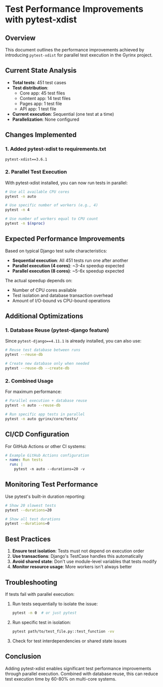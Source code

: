 # Test Performance Improvements with pytest-xdist

## Overview

This document outlines the performance improvements achieved by introducing `pytest-xdist` for parallel test execution in the Gyrinx project.

## Current State Analysis

- **Total tests**: 451 test cases
- **Test distribution**:
  - Core app: 45 test files
  - Content app: 14 test files  
  - Pages app: 1 test file
  - API app: 1 test file
- **Current execution**: Sequential (one test at a time)
- **Parallelization**: None configured

## Changes Implemented

### 1. Added pytest-xdist to requirements.txt

```txt
pytest-xdist==3.6.1
```

### 2. Parallel Test Execution

With pytest-xdist installed, you can now run tests in parallel:

```bash
# Use all available CPU cores
pytest -n auto

# Use specific number of workers (e.g., 4)
pytest -n 4

# Use number of workers equal to CPU count
pytest -n $(nproc)
```

## Expected Performance Improvements

Based on typical Django test suite characteristics:

- **Sequential execution**: All 451 tests run one after another
- **Parallel execution (4 cores)**: ~3-4x speedup expected
- **Parallel execution (8 cores)**: ~5-6x speedup expected

The actual speedup depends on:
- Number of CPU cores available
- Test isolation and database transaction overhead
- Amount of I/O-bound vs CPU-bound operations

## Additional Optimizations

### 1. Database Reuse (pytest-django feature)

Since `pytest-django==4.11.1` is already installed, you can also use:

```bash
# Reuse test database between runs
pytest --reuse-db

# Create new database only when needed
pytest --reuse-db --create-db
```

### 2. Combined Usage

For maximum performance:

```bash
# Parallel execution + database reuse
pytest -n auto --reuse-db

# Run specific app tests in parallel
pytest -n auto gyrinx/core/tests/
```

## CI/CD Configuration

For GitHub Actions or other CI systems:

```yaml
# Example GitHub Actions configuration
- name: Run tests
  run: |
    pytest -n auto --durations=20 -v
```

## Monitoring Test Performance

Use pytest's built-in duration reporting:

```bash
# Show 20 slowest tests
pytest --durations=20

# Show all test durations
pytest --durations=0
```

## Best Practices

1. **Ensure test isolation**: Tests must not depend on execution order
2. **Use transactions**: Django's TestCase handles this automatically
3. **Avoid shared state**: Don't use module-level variables that tests modify
4. **Monitor resource usage**: More workers isn't always better

## Troubleshooting

If tests fail with parallel execution:

1. Run tests sequentially to isolate the issue:
   ```bash
   pytest -n 0  # or just pytest
   ```

2. Run specific test in isolation:
   ```bash
   pytest path/to/test_file.py::test_function -vv
   ```

3. Check for test interdependencies or shared state issues

## Conclusion

Adding pytest-xdist enables significant test performance improvements through parallel execution. Combined with database reuse, this can reduce test execution time by 60-80% on multi-core systems.